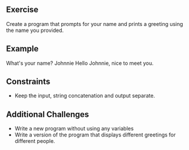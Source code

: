 

## Exercise

Create a program that prompts for your name and prints a greeting using the
name you provided.

## Example

What's your name? Johnnie
Hello Johnnie, nice to meet you.

## Constraints

 - Keep the input, string concatenation and output separate.

## Additional Challenges

 - Write a new program without using any variables
 - Write a version of the program that displays different greetings for
 different people.
